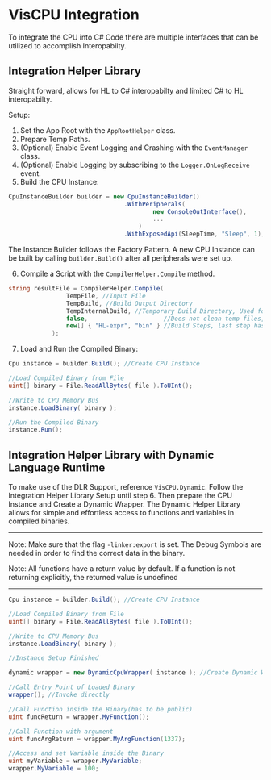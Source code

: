 # VisCPU Integration

To integrate the CPU into C# Code there are multiple interfaces that can be utilized to accomplish Interopabilty.


## Integration Helper Library
Straight forward, allows for HL to C# interopabilty and limited C# to HL interopabilty.

Setup:

1. Set the App Root with the `AppRootHelper` class.
2. Prepare Temp Paths.
3. (Optional) Enable Event Logging and Crashing with the `EventManager` class.
4. (Optional) Enable Logging by subscribing to the `Logger.OnLogReceive` event.
5. Build the CPU Instance:
```cs
CpuInstanceBuilder builder = new CpuInstanceBuilder()
								.WithPeripherals(
										new ConsoleOutInterface(),
										...
									)
								.WithExposedApi(SleepTime, "Sleep", 1);
```
The Instance Builder follows the Factory Pattern.
A new CPU Instance can be built by calling `builder.Build()` after all peripherals were set up.

6. Compile a Script with the `CompilerHelper.Compile` method.
```cs
string resultFile = CompilerHelper.Compile(
                TempFile, //Input File
                TempBuild, //Build Output Directory
                TempInternalBuild, //Temporary Build Directory, Used for intermediate results.
                false,                     //Does not clean temp files, useful for debugging
                new[] { "HL-expr", "bin" } //Build Steps, last step has to be "bin" to generate .vbin binary
            );
```
7. Load and Run the Compiled Binary:
```cs
Cpu instance = builder.Build(); //Create CPU Instance

//Load Compiled Binary from File
uint[] binary = File.ReadAllBytes( file ).ToUInt();

//Write to CPU Memory Bus
instance.LoadBinary( binary );

//Run the Compiled Binary
instance.Run();
```

## Integration Helper Library with Dynamic Language Runtime
To make use of the DLR Support, reference `VisCPU.Dynamic`.
Follow the Integration Helper Library Setup until step 6.
Then prepare the CPU Instance and Create a Dynamic Wrapper.
The Dynamic Helper Library allows for simple and effortless access to functions and variables in compiled binaries.

___

Note: Make sure that the flag `-linker:export` is set. The Debug Symbols are needed in order to find the correct data in the binary.

Note: All functions have a return value by default. If a function is not returning explicitly, the returned value is undefined

___

```cs
Cpu instance = builder.Build(); //Create CPU Instance

//Load Compiled Binary from File
uint[] binary = File.ReadAllBytes( file ).ToUInt();

//Write to CPU Memory Bus
instance.LoadBinary( binary );

//Instance Setup Finished

dynamic wrapper = new DynamicCpuWrapper( instance ); //Create Dynamic Wrapper

//Call Entry Point of Loaded Binary
wrapper(); //Invoke directly

//Call Function inside the Binary(has to be public)
uint funcReturn = wrapper.MyFunction();

//Call Function with argument
uint funcArgReturn = wrapper.MyArgFunction(1337);

//Access and set Variable inside the Binary
uint myVariable = wrapper.MyVariable;
wrapper.MyVariable = 100;

```